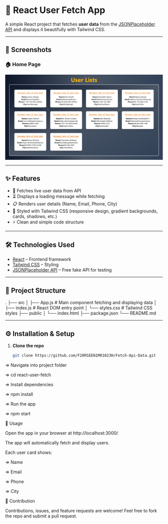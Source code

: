 # 🚀 React User Fetch App

A simple React project that fetches **user data** from the [JSONPlaceholder API](https://jsonplaceholder.typicode.com/users) and displays it beautifully with Tailwind CSS.

---

## 📸 Screenshots

### 🏠 Home Page

![App Screenshot](./src/assets/home.png)

---

## ✨ Features

- 🔄 Fetches live user data from API
- ⏳ Displays a loading message while fetching
- 📋 Renders user details (Name, Email, Phone, City)
- 🎨 Styled with Tailwind CSS (responsive design, gradient backgrounds, cards, shadows, etc.)
- ⚡ Clean and simple code structure

---

## 🛠️ Technologies Used

- [React](https://reactjs.org/) – Frontend framework
- [Tailwind CSS](https://tailwindcss.com/) – Styling
- [JSONPlaceholder API](https://jsonplaceholder.typicode.com/) – Free fake API for testing

---

## 📂 Project Structure

.
├── src
│ ├── App.js # Main component fetching and displaying data
│ ├── index.js # React DOM entry point
│ └── styles.css # Tailwind CSS styles
├── public
│ └── index.html
├── package.json
└── README.md

---

## ⚙️ Installation & Setup

1. **Clone the repo**
   ```bash
   git clone https://github.com/F20RSEEN1M01023H/Fetch-Api-Data.git
   ```

=> Navigate into project folder

=> cd react-user-fetch

=> Install dependencies

=> npm install

=> Run the app

=> npm start

🚀 Usage

Open the app in your browser at http://localhost:3000/

The app will automatically fetch and display users.

Each user card shows:

=> Name

=> Email

=> Phone

=> City

🤝 Contribution

Contributions, issues, and feature requests are welcome!
Feel free to fork the repo and submit a pull request.
